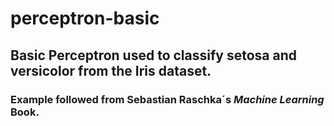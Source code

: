 # perceptron-basic
## Basic Perceptron used to classify setosa and versicolor from the Iris dataset.
### Example followed from Sebastian Raschka´s *Machine Learning* Book.  


